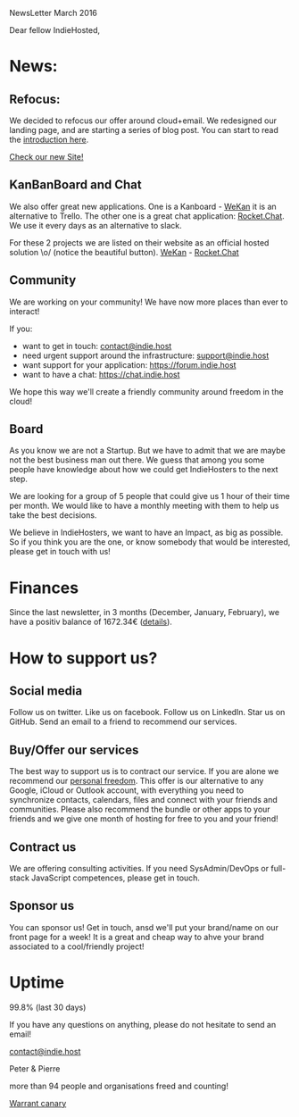 NewsLetter March 2016

Dear fellow IndieHosted,

# News:

## Refocus:

We decided to refocus our offer around cloud+email. We redesigned our landing page, and are starting a series of blog post.
You can start to read the [introduction here](https://blog.indie.host/2016/we-proudly-present-the-indiehosters-freedom-bundles-1).

[Check our new Site!](https://indiehosters.net/page/home)

## KanBanBoard and Chat

We also offer great new applications.
One is a Kanboard - [WeKan](https://wekan.io/) it is an alternative to Trello.
The other one is a great chat application: [Rocket.Chat](https://rocket.chat/). We use it every days as an alternative to slack.

For these 2 projects we are listed on their website as an official hosted solution \o/ (notice the beautiful button).
[WeKan](https://github.com/wekan/wekan) - [Rocket.Chat](https://github.com/RocketChat/Rocket.Chat)

## Community

We are working on your community!
We have now more places than ever to interact!

If you:
 - want to get in touch: contact@indie.host
 - need urgent support around the infrastructure: support@indie.host
 - want support for your application: https://forum.indie.host
 - want to have a chat: https://chat.indie.host

We hope this way we'll create a friendly community around freedom in the cloud!

## Board

As you know we are not a Startup.
But we have to admit that we are maybe not the best business man out there.
We guess that among you some people have knowledge about how we could get IndieHosters to the next step.

We are looking for a group of 5 people that could give us 1 hour of their time per month.
We would like to have a monthly meeting with them to help us take the best decisions.

We believe in IndieHosters, we want to have an Impact, as big as possible.
So if you think you are the one, or know somebody that would be interested, please get in touch with us!

# Finances

Since the last newsletter, in 3 months (December, January, February), we have a positiv balance of 1672.34€ ([details](https://github.com/indiehosters/documents/tree/master/finances)).

# How to support us?

## Social media

Follow us on twitter.
Like us on facebook.
Follow us on LinkedIn.
Star us on GitHub.
Send an email to a friend to recommend our services.

## Buy/Offer our services

The best way to support us is to contract our service. If you are alone we recommend our [personal freedom](https://indiehosters.net/shop/product/personal-freedom-bundle-210). This offer is our alternative to any Google, iCloud or Outlook account, with everything you need to synchronize contacts, calendars, files and connect with your friends and communities. Please also recommend the bundle or other apps to your friends and we give one month of hosting for free to you and your friend!

## Contract us

We are offering consulting activities. If you need SysAdmin/DevOps or full-stack JavaScript competences, please get in touch.

## Sponsor us

You can sponsor us! Get in touch, ansd we'll put your brand/name on our front page for a week!
It is a great and cheap way to ahve your brand associated to a cool/friendly project!

# Uptime

99.8% (last 30 days)

If you have any questions on anything, please do not hesitate to send an email!

contact@indie.host

Peter & Pierre

more than 94 people and organisations freed and counting!

[Warrant canary]()
